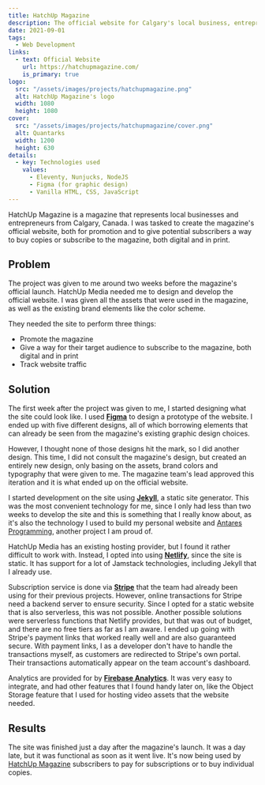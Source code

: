 ```yaml
---
title: HatchUp Magazine
description: The official website for Calgary's local business, entrepreneurship, and lifestyle magazine
date: 2021-09-01
tags:
  - Web Development
links:
  - text: Official Website
    url: https://hatchupmagazine.com/
    is_primary: true
logo:
  src: "/assets/images/projects/hatchupmagazine.png"
  alt: HatchUp Magazine's logo
  width: 1080
  height: 1080
cover:
  src: "/assets/images/projects/hatchupmagazine/cover.png"
  alt: Quantarks
  width: 1200
  height: 630
details:
  - key: Technologies used
    values:
      - Eleventy, Nunjucks, NodeJS
      - Figma (for graphic design)
      - Vanilla HTML, CSS, JavaScript
---
```


HatchUp Magazine is a magazine that represents local businesses and entrepreneurs from Calgary, Canada. I was tasked to create the magazine's official website, both for promotion and to give potential subscribers a way to buy copies or subscribe to the magazine, both digital and in print.

## Problem

The project was given to me around two weeks before the magazine's official launch. HatchUp Media needed me to design and develop the official website. I was given all the assets that were used in the magazine, as well as the existing brand elements like the color scheme.

They needed the site to perform three things:


- Promote the magazine
- Give a way for their target audience to subscribe to the magazine, both digital and in print
- Track website traffic

## Solution

The first week after the project was given to me, I started designing what the site could look like. I used **[Figma](https://figma.com/)** to design a prototype of the website. I ended up with five different designs, all of which borrowing elements that can already be seen from the magazine's existing graphic design choices.

However, I thought none of those designs hit the mark, so I did another design. This time, I did not consult the magazine's design, but created an entirely new design, only basing on the assets, brand colors and typography that were given to me. The magazine team's lead approved this iteration and it is what ended up on the official website.

I started development on the site using **[Jekyll](https://jekyllrb.com/)**, a static site generator. This was the most convenient technology for me, since I only had less than two weeks to develop the site and this is something that I really know about, as it's also the technology I used to build my personal website and [Antares Programming](https://antaresph.dev/), another project I am proud of.

HatchUp Media has an existing hosting provider, but I found it rather difficult to work with. Instead, I opted into using **[Netlify](https://netlify.com/)**, since the site is static. It has support for a lot of Jamstack technologies, including Jekyll that I already use.

Subscription service is done via **[Stripe](https://stripe.com/)** that the team had already been using for their previous projects. However, online transactions for Stripe need a backend server to ensure security. Since I opted for a static website that is also serverless, this was not possible. Another possible solutions were serverless functions that Netlify provides, but that was out of budget, and there are no free tiers as far as I am aware. I ended up going with Stripe's payment links that worked really well and are also guaranteed secure. With payment links, I as a developer don't have to handle the transactions myself, as customers are redirected to Stripe's own portal. Their transactions automatically appear on the team account's dashboard.

Analytics are provided for by **[Firebase Analytics](https://firebase.google.com/)**. It was very easy to integrate, and had other features that I found handy later on, like the Object Storage feature that I used for hosting video assets that the website needed.

## Results

The site was finished just a day after the magazine's launch. It was a day late, but it was functional as soon as it went live. It's now being used by [HatchUp Magazine](https://hatchupmagazine.com/) subscribers to pay for subscriptions or to buy individual copies.